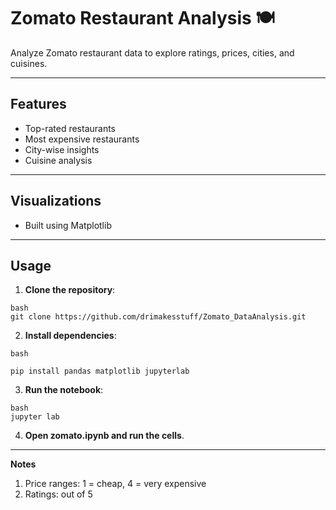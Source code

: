 # **Zomato Restaurant Analysis 🍽️**

Analyze Zomato restaurant data to explore ratings, prices, cities, and cuisines.

---

## **Features**
- Top-rated restaurants
- Most expensive restaurants
- City-wise insights
- Cuisine analysis

---

## **Visualizations**
- Built using Matplotlib

---

## **Usage**

1. **Clone the repository**:
```
bash
git clone https://github.com/drimakesstuff/Zomato_DataAnalysis.git
```
2. **Install dependencies**:
```
bash

pip install pandas matplotlib jupyterlab
```
3. **Run the notebook**:
```
bash
jupyter lab
```
4. **Open zomato.ipynb and run the cells**.

---
**Notes**
1. Price ranges: 1 = cheap, 4 = very expensive
2. Ratings: out of 5
